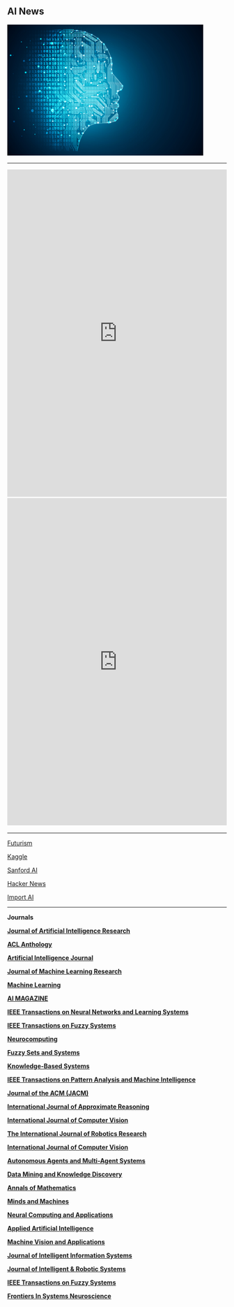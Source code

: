<link rel="shortcut icon" type="image/x-icon" href="favion-32x32.ico">

## AI News
<img src="ai.jpg" alt="AI" style="width:450px;height:300px;">


<hr>

<iframe width="100%" height="750" frameborder="0" class="rssdog" src="https://www.rssdog.com/index.php?url=https%3A%2F%2Fwww.google.com%2Falerts%2Ffeeds%2F12920791984365487578%2F17274722080181244079&mode=html&showonly=&maxitems=0&showdescs=1&desctrim=0&descmax=0&tabwidth=100%25&linktarget=_blank&textsize=inherit&bordercol=%23d4d0c8&headbgcol=%23999999&headtxtcol=%23ffffff&titlebgcol=%23f1eded&titletxtcol=%23000000&itembgcol=%23ffffff&itemtxtcol=%23000000&ctl=0"></iframe>

<iframe width="100%" height="750" frameborder="0" class="rssdog" src="https://www.rssdog.com/index.php?url=https%3A%2F%2Ftwitrss.me%2Ftwitter_search_to_rss%2F%3Fterm%3Dartificial%2Bintelligence&mode=html&showonly=&maxitems=0&showdescs=1&desctrim=0&descmax=0&tabwidth=100%25&linktarget=_blank&textsize=inherit&bordercol=%23d4d0c8&headbgcol=%23999999&headtxtcol=%23ffffff&titlebgcol=%23f1eded&titletxtcol=%23000000&itembgcol=%23ffffff&itemtxtcol=%23000000&ctl=0"></iframe>


<hr>
<A HREF="https://ai4life.github.io/problems/">

<A HREF="https://futurism.com/categories/artificialintelligence">Futurism</A>


<A HREF="https://www.kaggle.com/">Kaggle</A>

<A HREF="http://ai.stanford.edu">Sanford AI</A>



<A HREF="https://news.ycombinator.com/">Hacker News</A>

<A HREF="https://jack-clark.net/">Import AI</A>



<hr>

<b>Journals<b/>

<A HREF="https://www.jair.org/index.php/jair">Journal of Artificial Intelligence Research</A>

<A HREF="http://www.aclweb.org/anthology/">ACL Anthology</A>

<A HREF="https://www.journals.elsevier.com/artificial-intelligence">Artificial Intelligence Journal</A>

<A HREF="http://www.jmlr.org/">Journal of Machine Learning Research</A>

<A HREF="https://link.springer.com/journal/10994">Machine Learning</A>

<A HREF="http://www.aaai.org/Magazine/magazine.php">AI MAGAZINE</A>

<A HREF="https://ieeexplore.ieee.org/xpl/RecentIssue.jsp?punumber=5962385">IEEE Transactions on Neural Networks and Learning Systems</A>

<A HREF="https://ieeexplore.ieee.org/xpl/RecentIssue.jsp?punumber=91">IEEE Transactions on Fuzzy Systems</A>

<A HREF="https://www.journals.elsevier.com/neurocomputing">Neurocomputing</A>

<A HREF="https://www.journals.elsevier.com/fuzzy-sets-and-systems">Fuzzy Sets and Systems</A>

<A HREF="https://www.journals.elsevier.com/knowledge-based-systems">Knowledge-Based Systems</A>

<A HREF="https://ieeexplore.ieee.org/xpl/RecentIssue.jsp?punumber=34">IEEE Transactions on Pattern Analysis and Machine Intelligence</A>

<A HREF="https://jacm.acm.org/">Journal of the ACM (JACM)</A>

<A HREF="https://www.journals.elsevier.com/international-journal-of-approximate-reasoning">International Journal of Approximate Reasoning</A>

<A HREF="https://link.springer.com/journal/11263">International Journal of Computer Vision</A>

<A HREF="https://journals.sagepub.com/home/ijr">The International Journal of Robotics Research</A>

<A HREF="https://link.springer.com/journal/11263">International Journal of Computer Vision</A>

<A HREF="https://link.springer.com/journal/10458">Autonomous Agents and Multi-Agent Systems</A>

<A HREF="https://link.springer.com/journal/10618">Data Mining and Knowledge Discovery</A>

<A HREF="http://annals.math.princeton.edu/">Annals of Mathematics</A>

<A HREF="https://link.springer.com/journal/11023">Minds and Machines</A>

<A HREF="https://link.springer.com/journal/521">Neural Computing and Applications</A>

<A HREF="https://www.tandfonline.com/loi/uaai20">Applied Artificial Intelligence</A>

<A HREF="https://link.springer.com/journal/138">Machine Vision and Applications</A>

<A HREF="https://link.springer.com/journal/10844">Journal of Intelligent Information Systems</A>

<A HREF="https://link.springer.com/journal/10846">Journal of Intelligent & Robotic Systems</A>

<A HREF="https://ieeexplore.ieee.org/xpl/RecentIssue.jsp?punumber=91">IEEE Transactions on Fuzzy Systems</A>

<A HREF="https://www.frontiersin.org/journals/systems-neuroscience">Frontiers In Systems Neuroscience</A>



<script type="text/javascript" src="//counter.websiteout.net/js/2/15/0/0"></script>
